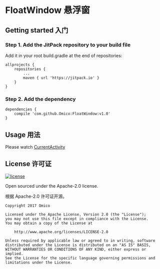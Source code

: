 # FloatWindow 悬浮窗

## Getting started 入门

### Step 1. Add the JitPack repository to your build file

Add it in your root build.gradle at the end of repositories:

```
allprojects {
    repositories {
        ...
        maven { url 'https://jitpack.io' }
    }
}
```

### Step 2. Add the dependency

```
dependencies {
    compile 'com.github.Omico:FloatWindow:v1.0'
}
```

## Usage 用法

Please watch [CurrentActivity](https://github.com/Omico/CurrentActivity)

## License 许可证

[![license](https://img.shields.io/github/license/Omico/FloatWindow.svg?style=flat-square)](https://github.com/Omico/FloatWindow/blob/master/LICENSE)

Open sourced under the Apache-2.0 license.

根据 Apache-2.0 许可证开源。

```
Copyright 2017 Omico

Licensed under the Apache License, Version 2.0 (the "License");
you may not use this file except in compliance with the License.
You may obtain a copy of the License at

    http://www.apache.org/licenses/LICENSE-2.0

Unless required by applicable law or agreed to in writing, software
distributed under the License is distributed on an "AS IS" BASIS,
WITHOUT WARRANTIES OR CONDITIONS OF ANY KIND, either express or implied.
See the License for the specific language governing permissions and
limitations under the License.
```